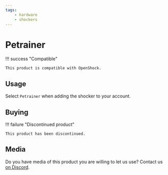 ```yaml
---
tags:
    - hardware
    - shockers
---
```


# Petrainer

!!! success "Compatible"

    This product is compatible with OpenShock.

## Usage

Select `Petrainer` when adding the shocker to your account.

## Buying

!!! failure "Discontinued product"

    This product has been discontinued.

## Media

Do you have media of this product you are willing to let us use? Contact us [on Discord](https://discord.gg/AHcCbXbEcF).